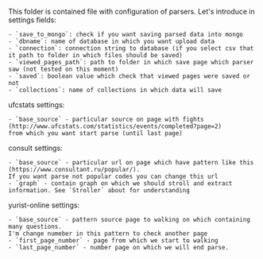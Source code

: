 This folder is contained file with configuration of parsers.
Let's introduce in settings fields:

    - `save_to_mongo`: check if you want saving parsed data into mongo
    - `dbname`: name of database in which you want upload data
    - `connection`: connection string to database (if you select csv that it path to folder in which files should be saved)
    - `viewed_pages_path`: path to folder in which save page which parser saw (not tested on this moment)
    - `saved`: boolean value which check that viewed pages were saved or not
    - `collections`: name of collections in which data will save 

ufcstats settings:

    - `base_source` - particular source on page with fights (http://www.ufcstats.com/statistics/events/completed?page=2)
    from which you want start parse (until last page)

consult settings:

    - `base_source` - particular url on page which have pattern like this (https://www.consultant.ru/popular/).
    If you want parse not popular codes you can change this url
    - `graph` - contain graph on which we should stroll and extract information. See `Stroller` about for understanding

yurist-online settings:

    - `base_source` - pattern source page to walking on which containing many questions.
    I'm change numeber in this pattern to check another page 
    - `first_page_number` - page from which we start to walking 
    - `last_page_number` - number page on which we will end parse. 